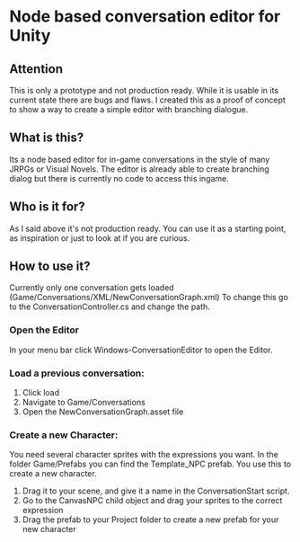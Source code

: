 # Node based conversation editor for Unity

## Attention

This is only a prototype and not production ready. While it is usable in its current state there are bugs and flaws. 
I created this as a proof of concept to show a way to create a simple editor with branching dialogue.

## What is this?

Its a node based editor for in-game conversations in the style of many JRPGs or Visual Novels. 
The editor is already able to create branching dialog but there is currently no code to access this ingame.

## Who is it for?

As I said above it's not production ready. You can use it as a starting point, as inspiration or just to look at if you are curious.

## How to use it?

Currently only one conversation gets loaded (Game/Conversations/XML/NewConversationGraph.xml)
To change this go to the ConversationController.cs and change the path. 

### Open the Editor
In your menu bar click Windows-ConversationEditor to open the Editor.

### Load a previous conversation:
1. Click load
2. Navigate to Game/Conversations 
3. Open the NewConversationGraph.asset file

### Create a new Character:
You need several character sprites with the expressions you want.
In the folder Game/Prefabs you can find the Template_NPC prefab. You use this to create a new character.
1. Drag it to your scene, and give it a name in the ConversationStart script.
2. Go to the CanvasNPC child object and drag your sprites to the correct expression
2. Drag the prefab to your Project folder to create a new prefab for your new character
